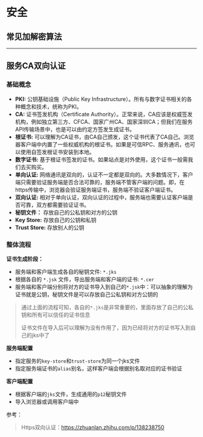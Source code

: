 # 安全

## 常见加解密算法

----

## 服务CA双向认证

### 基础概念

- **PKI:** 公钥基础设施（Public Key Infrastructure）。所有与数字证书相关的各种概念和技术，统称为PKI。
- **CA:** 证书签发机构（Certificate Authority）。正常来说，CA应该是权威签发机构，例如独立第三方、CFCA、国家广州CA、国家深圳CA；但我们在服务API传输场景中，也是可以由约定方签发生成证书。
- **根证书:** 可以理解为CA证书，由CA自己颁发，这个证书代表了CA自己。浏览器客户端中内置了一些权威机构的根证书。如果是可信RPC、服务通讯，也可以使用自签发根证书安装到本地。
- **数字证书:** 基于根证书签发的证书。如果站点是对外使用，这个证书一般需我们去买购买。
- **单向认证:** 网络通讯是双向的，认证不一定都是双向的。大多数情况下，客户端只需要验证服务端是否合法可靠的，服务端不管客户端的问题。即，在https传输中，浏览器会验证服务端证书，服务端不验证客户端证书。
- **双向认证:** 相对于单向认证，双向认证的过程中，服务端也需要认证客户端是否可靠，双方都需要验证证书。
- **秘钥文件：** 存放自己的公私钥和对方的公钥
- **Key Store:** 存放自己的公钥和私钥
- **Trust Store:** 存放别人的公钥

### 整体流程
**证书生成阶段：**
- 服务端和客户端生成各自的秘钥文件: `*.jks`
- 根据各自的 `*.jsk` 文件，导出服务端和客户端的证书: `*.cer`
- 服务端和客户端分别将对方的证书导入到自己的`*.jsk`中：可以抽象的理解为证书就是公钥，秘钥文件是可以存放自己公私钥和对方公钥的

> 通过上面的流程可知，各自的`*.jks`是非常重要的，里面存放了自己的公私钥和所有可以信任的证书信息
>
> 证书文件在导入后可以理解为没有作用了，因为已经将对方的证书写入到自己的jks中了

**服务端配置**
- 指定服务的`key-store`和`trust-store`为同一个jks文件
- 指定服务端证书的`alias`别名，这样客户端会根据别名取对应的证书验证

**客户端配置**
- 根据客户端的`jks`文件，生成通用的`p12`秘钥文件
- 导入浏览器或调用客户端中

参考：
> Https双向认证：https://zhuanlan.zhihu.com/p/138238750